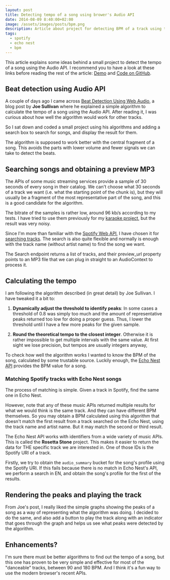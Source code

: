 ```yaml
---
layout: post
title: Detecting tempo of a song using brower's Audio API
date: 2014-08-09 8:40:00+02:00
image: /assets/images/posts/bpm.png
description: Article about project for detecting BPM of a track using the Audio API, in combination with Spotify Web API and Echo Nest API.
tags:
  - spotify
  - echo nest
  - bpm
---
```


This article explains some ideas behind a small project to detect the tempo of a song using the Audio API. I recommend you to have a look at these links before reading the rest of the article: [Demo](http://jmperezperez.com/beats-audio-api/) and [Code on GitHub](https://github.com/JMPerez/beats-audio-api).

## Beat detection using Audio API

A couple of days ago I came across [Beat Detection Using Web Audio](http://tech.beatport.com/2014/web-audio/beat-detection-using-web-audio/), a blog post by **Joe Sullivan** where he explained a simple algorithm to calculate the tempo of a song using the Audio API. After reading it, I was curious about how well the algorithm would work for other tracks.

So I sat down and coded a small project using his algorithms and adding a search box to search for songs, and display the result for them.

The algorithm is supposed to work better with the central fragment of a song. This avoids the parts with lower volume and fewer signals we can take to detect the beats.

## Searching songs and obtaining a preview MP3
The APIs of some music streaming services provide a sample of 30 seconds of every song in their catalog. We can't choose what 30 seconds of a track we want (i.e. what the starting point of the chunk is), but they will usually be a fragment of the most representative part of the song, and this is a good candidate for the algorithm. 

The bitrate of the samples is rather low, around 96 kb/s according to my tests. I have tried to use them previously for my [karaoke project](http://jmperezperez.com/karaoke/), but the result was very noisy. 

Since I'm more than familiar with the [Spotify Web API](https://developer.spotify.com/web-api/), I have chosen it for [searching tracks](https://developer.spotify.com/web-api/search-item/). The search is also quite flexible and normally is enough with the track name (without artist name) to find the song we want.

The Search endpoint returns a list of tracks, and their preview_url property points to an MP3 file that we can plug in straight to an AudioContext to process it.

## Calculating the tempo

I am following the algorithm described (in great detail) by Joe Sullivan. I have tweaked it a bit to:

1. **Dynamically adjust the threshold to identify peaks**: In some cases a threshold of 0.8 was simply too much and the amount of representative peaks returned too low for doing a proper guess. Thus, I lower the threshold until I have a few more peaks for the given sample. 

2. **Round the theoretical tempo to the closest integer**. Otherwise it is rather impossible to get multiple intervals with the same value. At first sight we lose precision, but tempos are usually integers anyway,

To check how well the algorithm works I wanted to know the BPM of the song, calculated by some trustable source. Luckily enough, the [Echo Nest API](http://developer.echonest.com/docs/v4/track.html) provides the BPM value for a song.

### Matching Spotify tracks with Echo Nest songs

The process of matching is simple. Given a track in Spotify, find the same one in Echo Nest.

However, note that any of these music APIs returned multiple results for what we would think is the same track. And they can have different BPM themselves. So you may obtain a BPM calculated using this algorithm that doesn't match the first result from a track searched on the Echo Nest, using the track name and artist name. But it may match the second or third result.

The Echo Nest API works with identifiers from a wide variety of music APIs. This is called the **Rosetta Stone** project. This makes it easier to return the data for THE specific track we are interested in. One of those IDs is the Spotify URI of a track.

Firstly, we try to obtain the `audio_summary` bucket for the song's profile using the Spotify URI. If this fails because there is no match in Echo Nest's API, we perform a search in EN, and obtain the song's profile for the first of the results.

## Rendering the peaks and playing the track

From Joe's post, I really liked the simple graphs showing the peaks of a song as a way of representing what the algorithm was doing. I decided to do the same, and also add a button to play the track along with an indicator that goes through the graph and helps us see what peaks were detected by the algorithm.

## Enhancements?

I'm sure there must be better algorithms to find out the tempo of a song, but this one has proven to be very simple and effective for most of the "danceable" tracks, between 90 and 180 BPM. And I think it's a fun way to use the modern browser's recent APIs.